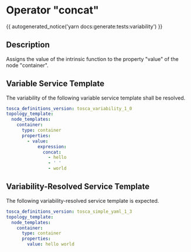 # Operator "concat"

{{ autogenerated_notice('yarn docs:generate:tests:variability') }}

## Description

Assigns the value of the intrinsic function to the property "value" of the node "container".

## Variable Service Template

The variability of the following variable service template shall be resolved.

```yaml linenums="1"
tosca_definitions_version: tosca_variability_1_0
topology_template:
  node_templates:
    container:
      type: container
      properties:
        - value:
            expression:
              concat:
                - hello
                - ' '
                - world
```



## Variability-Resolved Service Template

The following variability-resolved service template is expected.

```yaml linenums="1"
tosca_definitions_version: tosca_simple_yaml_1_3
topology_template:
  node_templates:
    container:
      type: container
      properties:
        value: hello world
```

